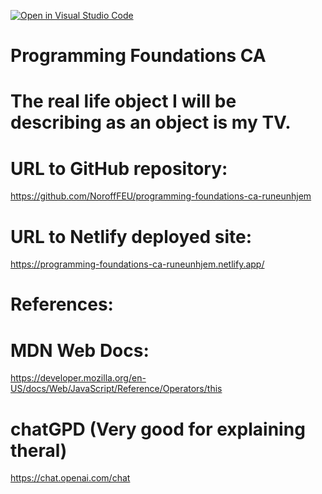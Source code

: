 [![Open in Visual Studio Code](https://classroom.github.com/assets/open-in-vscode-c66648af7eb3fe8bc4f294546bfd86ef473780cde1dea487d3c4ff354943c9ae.svg)](https://classroom.github.com/online_ide?assignment_repo_id=9700848&assignment_repo_type=AssignmentRepo)

# Programming Foundations CA
# The real life object I will be describing as an object is my TV.

# URL to GitHub repository:
https://github.com/NoroffFEU/programming-foundations-ca-runeunhjem

# URL to Netlify deployed site:
https://programming-foundations-ca-runeunhjem.netlify.app/

# References: 

# MDN Web Docs:
https://developer.mozilla.org/en-US/docs/Web/JavaScript/Reference/Operators/this

# chatGPD (Very good for explaining theral)
https://chat.openai.com/chat

